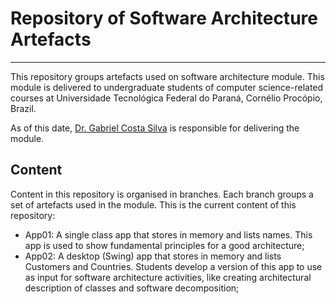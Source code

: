 # Repository of Software Architecture Artefacts
***

This repository groups artefacts used on software architecture module. This module is delivered to undergraduate students of computer science-related courses at Universidade Tecnológica Federal do Paraná, Cornélio Procópio, Brazil.  

As of this date, [Dr. Gabriel Costa Silva](http://gabrielcosta.utfpr.site) is responsible for delivering the module.

## Content

Content in this repository is organised in branches. Each branch groups a set of artefacts used in the module. This is the current content of this repository:

- App01: A single class app that stores in memory and lists names. This app is used to show fundamental principles for a good architecture;
- App02: A desktop (Swing) app that stores in memory and lists Customers and Countries. Students develop a version of this app to use as input for software architecture activities, like creating architectural description of classes and software decomposition;